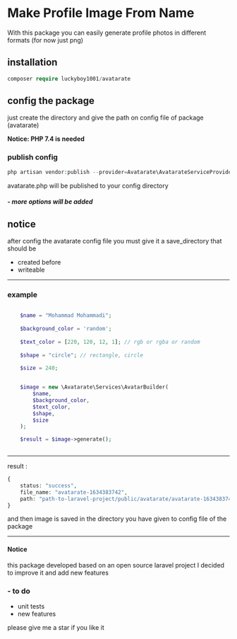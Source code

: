 # Make Profile Image From Name

With this package you can easily generate profile photos in different formats (for now just png)

## installation
```php
composer require luckyboy1001/avatarate
```

## config the package
just create the directory and give the path on config file of package (avatarate)

**Notice: PHP 7.4 is needed**

### publish config 

```php
php artisan vendor:publish --provider=Avatarate\AvatarateServiceProvider
```
avatarate.php will be published to your config directory

##### - more options will be added


## notice

after config the avatarate config file
you must give it a save_directory that should be 
- created before
- writeable

---
### example

```php

    $name = "Mohammad Mohammadi";
    
    $background_color = 'random'; 
    
    $text_color = [220, 120, 12, 1]; // rgb or rgba or random
    
    $shape = "circle"; // rectangle, circle
    
    $size = 240;


    $image = new \Avatarate\Services\AvatarBuilder(
        $name,
        $background_color,
        $text_color,
        $shape,
        $size
    );

    $result = $image->generate();
    

```
---
result :
```php
{
    status: "success",
    file_name: "avatarate-1634383742",
    path: "path-to-laravel-project/public/avatarate/avatarate-1634383742.png"
}
```

and then image is saved in the directory you have given to config file
of the package

---



#### Notice
this package developed based on an open source laravel project I decided to
improve it and add new features


### - to do
- unit tests
- new features

please give me a star if you like it
